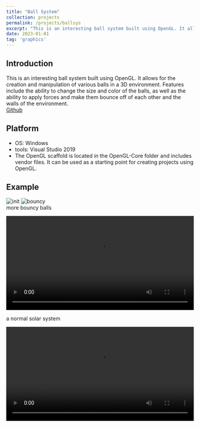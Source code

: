 ```yaml
---
title: "Ball System"
collection: projects
permalink: /projects/ballsys
excerpt: "This is an interesting ball system built using OpenGL. It allows for the creation and manipulation of various balls in a 3D environment. Features include the ability to change the size and color of the balls, as well as the ability to apply forces and make them bounce off of each other and the walls of the environment. <br/><img src='/images/ballsys.png'>"
date: 2023-01-01
tag: 'graphics'
---
```

## Introduction
This is an interesting ball system built using OpenGL. It allows for the creation and manipulation of various balls in a 3D environment. Features include the ability to change the size and color of the balls, as well as the ability to apply forces and make them bounce off of each other and the walls of the environment.   
[Github](https://github.com/jinjinhe2001/Ball-System)

## Platform
- OS: Windows
- tools: Visual Studio 2019
- The OpenGL scaffold is located in the OpenGL-Core folder and includes vendor files. It can be used as a starting point for creating projects using OpenGL.

## Example
![init](http://jinjinhe2001.github.io/images/ballsystem/init.png)
![bouncy](http://jinjinhe2001.github.io/images/ballsys.png)  
more bouncy balls   

<video width="100%" height="auto" controls>
    <source src="https://user-images.githubusercontent.com/72654824/210527097-40fcd49c-5084-49c0-9cdf-7c3f8fedf5ad.mp4" type="video/mp4">
</video>

a normal solar system    

<video width="100%" height="auto" controls>
    <source src="https://user-images.githubusercontent.com/72654824/210527110-35e735b2-bcaa-402a-977c-66b6badd5975.mp4" type="video/mp4">
</video>
